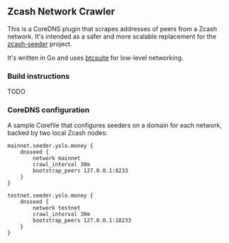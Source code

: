 ## Zcash Network Crawler

This is a CoreDNS plugin that scrapes addresses of peers from a Zcash network. It's intended as a safer and more scalable replacement for the [zcash-seeder](https://github.com/zcash/zcash-seeder) project.

It's written in Go and uses [btcsuite](https://github.com/btcsuite) for low-level networking.

### Build instructions

TODO

### CoreDNS configuration

A sample Corefile that configures seeders on a domain for each network, backed by two local Zcash nodes:

```
mainnet.seeder.yolo.money {
    dnsseed {
        network mainnet
        crawl_interval 30m
        bootstrap_peers 127.0.0.1:8233
    }
}

testnet.seeder.yolo.money {
    dnsseed {
        network testnet
        crawl_interval 30m
        bootstrap_peers 127.0.0.1:18233
    }
}
```
